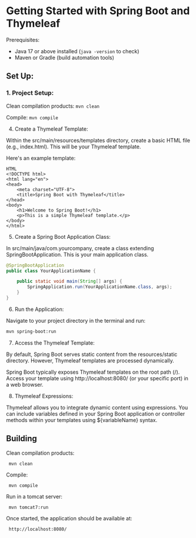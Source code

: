 # Getting Started with Spring Boot and Thymeleaf

Prerequisites:
- Java 17 or above installed (`java -version` to check)
- Maven or Gradle (build automation tools)

Set Up:
--------

### 1. Project Setup:

Clean compilation products: `mvn clean`

Compile: `mvn compile`

4. Create a Thymeleaf Template:

Within the src/main/resources/templates directory, create a basic HTML file (e.g., index.html). This will be your Thymeleaf template.

Here's an example template:
```
HTML
<!DOCTYPE html>
<html lang="en">
<head>
    <meta charset="UTF-8">
    <title>Spring Boot with Thymeleaf</title>
</head>
<body>
    <h1>Welcome to Spring Boot!</h1>
    <p>This is a simple Thymeleaf template.</p>
</body>
</html>
```

5. Create a Spring Boot Application Class:

In src/main/java/com.yourcompany, create a class extending SpringBootApplication. This is your main application class.

```Java
@SpringBootApplication
public class YourApplicationName {

    public static void main(String[] args) {
        SpringApplication.run(YourApplicationName.class, args);
    }
}
```
6. Run the Application:

Navigate to your project directory in the terminal and run:

```Bash
mvn spring-boot:run
```

7. Access the Thymeleaf Template:

By default, Spring Boot serves static content from the resources/static directory. However, Thymeleaf templates are processed dynamically.

Spring Boot typically exposes Thymeleaf templates on the root path (/). Access your template using http://localhost:8080/ (or your specific port) in a web browser.

8. Thymeleaf Expressions:

Thymeleaf allows you to integrate dynamic content using expressions. You can include variables defined in your Spring Boot application or controller methods within your templates using ${variableName} syntax.

Building
--------

Clean compilation products:

     mvn clean

Compile:

     mvn compile

Run in a tomcat server:

     mvn tomcat7:run

Once started, the application should be available at:

     http://localhost:8080/
